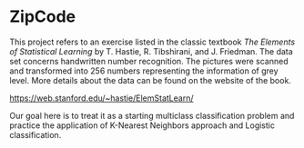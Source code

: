 # ZipCode
This project refers to an exercise listed in the classic textbook _The Elements of Statistical Learning_ by T. Hastie, R. Tibshirani, and J. Friedman. The data set concerns handwritten number recognition. The pictures were scanned and transformed into 256 numbers representing the information of grey level. More details about the data can be found on the website of the book.

<https://web.stanford.edu/~hastie/ElemStatLearn/>

Our goal here is to treat it as a starting multiclass classification problem and practice the application of K-Nearest Neighbors approach and Logistic classification.
